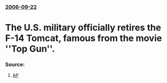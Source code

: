 ### [2006-09-22](/news/2006/09/22/index.md)

#  The U.S. military officially retires the F-14 Tomcat, famous from the movie ''Top Gun''. 




### Source:

1. [AP](http://news.yahoo.com/s/ap/20060922/ap_on_re_us/tomcat_farewell;_ylt=AhQ5BhsWhtHzNid8SsNbGlpH2ocA;_ylu=X3oDMTA4dW1uZXIwBHNlYwMyNzQ3)

